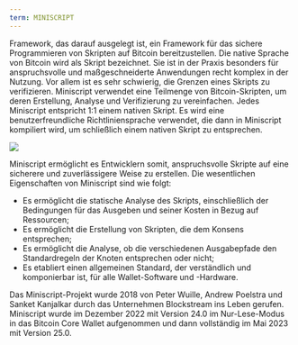 ```yaml
---
term: MINISCRIPT
---
```


Framework, das darauf ausgelegt ist, ein Framework für das sichere Programmieren von Skripten auf Bitcoin bereitzustellen. Die native Sprache von Bitcoin wird als Skript bezeichnet. Sie ist in der Praxis besonders für anspruchsvolle und maßgeschneiderte Anwendungen recht komplex in der Nutzung. Vor allem ist es sehr schwierig, die Grenzen eines Skripts zu verifizieren. Miniscript verwendet eine Teilmenge von Bitcoin-Skripten, um deren Erstellung, Analyse und Verifizierung zu vereinfachen. Jedes Miniscript entspricht 1:1 einem nativen Skript. Es wird eine benutzerfreundliche Richtliniensprache verwendet, die dann in Miniscript kompiliert wird, um schließlich einem nativen Skript zu entsprechen.

![](../../dictionnaire/assets/30.png)

Miniscript ermöglicht es Entwicklern somit, anspruchsvolle Skripte auf eine sicherere und zuverlässigere Weise zu erstellen. Die wesentlichen Eigenschaften von Miniscript sind wie folgt:
* Es ermöglicht die statische Analyse des Skripts, einschließlich der Bedingungen für das Ausgeben und seiner Kosten in Bezug auf Ressourcen;
* Es ermöglicht die Erstellung von Skripten, die dem Konsens entsprechen;
* Es ermöglicht die Analyse, ob die verschiedenen Ausgabepfade den Standardregeln der Knoten entsprechen oder nicht;
* Es etabliert einen allgemeinen Standard, der verständlich und komponierbar ist, für alle Wallet-Software und -Hardware.

Das Miniscript-Projekt wurde 2018 von Peter Wuille, Andrew Poelstra und Sanket Kanjalkar durch das Unternehmen Blockstream ins Leben gerufen. Miniscript wurde im Dezember 2022 mit Version 24.0 im Nur-Lese-Modus in das Bitcoin Core Wallet aufgenommen und dann vollständig im Mai 2023 mit Version 25.0.